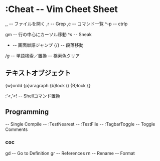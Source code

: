 :Cheat -- Vim Cheet Sheet
==========================
,, -- ファイルを開く
,r -- Grep
,c -- コマンド一覧
^-p -- ctrlp

gm -- 行の中心にカーソル移動
^s -- Sneak
- -- 画面単語ジャンプ
{/} -- 段落移動

*/g* -- 単語検索／置換
<Esc><Esc> -- 検索色クリア

テキストオブジェクト
----------------------
{w}ordd
{p}aragraph
{b}lock ()
{B}lock {}

:'<,'>! -- Shellコマンド置換

Programming
------------
<F5> -- Single Compile
<F6> -- :TestNearest
<F7> -- :TestFile
<F8> -- :TagbarToggle
<C-k> -- Toggle Comments

### coc
gd -- Go to Definition
gr -- References
<Space>rn -- Rename
<C-S-f> -- Format
